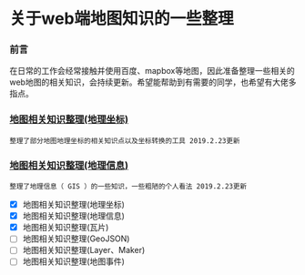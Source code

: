 # 关于web端地图知识的一些整理

### 前言
在日常的工作会经常接触并使用百度、mapbox等地图，因此准备整理一些相关的web地图的相关知识，会持续更新。希望能帮助到有需要的同学，也希望有大佬多指点。
###  [地图相关知识整理(地理坐标)](https://github.com/hedongxiaoshimei/webMap/blob/master/%E5%9C%B0%E5%9B%BE%E7%9B%B8%E5%85%B3%E7%9F%A5%E8%AF%86%E6%95%B4%E7%90%86(%E5%9C%B0%E7%90%86%E5%9D%90%E6%A0%87).md)
```
整理了部分地图地理坐标的相关知识点以及坐标转换的工具 2019.2.23更新
```
### [地图相关知识整理(地理信息)](https://github.com/hedongxiaoshimei/webMap/blob/master/%E5%9C%B0%E5%9B%BE%E7%9B%B8%E5%85%B3%E7%9F%A5%E8%AF%86%E6%95%B4%E7%90%86(%E5%9C%B0%E7%90%86%E4%BF%A1%E6%81%AF).md)
```
整理了地理信息（ GIS ）的一些知识，一些粗陋的个人看法 2019.2.23更新
```

- [x] 地图相关知识整理(地理坐标)
- [x] 地图相关知识整理(地理信息)
- [x] 地图相关知识整理(瓦片)
- [ ] 地图相关知识整理(GeoJSON)
- [ ] 地图相关知识整理(Layer、Maker)
- [ ] 地图相关知识整理(地图事件)
